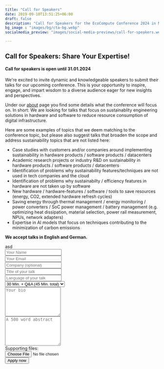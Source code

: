 ```yaml
---
title: "Call for Speakers"
date: 2019-09-10T13:51:25+06:00
draft: false
description: "Call for Speakers for the EcoCompute Conference 2024 in Munich, Germany"
bg_image : "images/bg/cta-bg.webp"
socialmedia_preview: "images/social-media-previews/call-for-speakers.webp"

---
```


## Call for Speakers: Share Your Expertise!

#### Call for speakers is open until **31.01.2024**

We're excited to invite dynamic and knowledgeable speakers to submit their talks for our upcoming conference. This is your opportunity to inspire, engage, and impart wisdom to a diverse audience eager for new insights and perspectives.

Under our [about](/about) page you find some details what the conference will focus on. In short: We are looking for talks that focus on sustainablity engineering solutions in hardware and software to reduce resource consumption of digital infrastructure.

Here are some examples of topics that we deem matching to the conference topic, but please also suggest talks that broaden the scope and address sustainability topics that are not listed here:

- Case studies with customers and/or companies around implementing sustainability in hardware products / software products / datacenters
- Academic research projects or industry R&D on sustainability in hardware products / software products / datacenters
- Identification of problems why sustainability features/techniques are not used in tech companies and the cloud
- Identification of problems why sustainabilty / efficiency features in hardware are not taken up by software
- New hardware / hardware-features / software / tools to save resources (energy, CO2, extended hardware refresh cycles)
- Saving energy through thermal management / energy monitoring / power converters / SoC power management / battery management (e.g. optimizing heat dissipation, material selection, power rail measurement, NPUs, network adapters)
- Expertise in AI models that focus on techniques contributing to the minimization of carbon emissions

**We accept talks in English and German.**

<div class="alert alert-info d-none" role="alert" id="form-status">asd
</div>

<form
  id="speaker-form"
  action="https://formspree.io/f/mgejgkbv"
  method="POST"
>
<div class="col-lg-6">
<div class="contact-form pl-4 mt-5 mt-lg-0">
<form method="post" action="#">
<div class="form-row">
<div class="col-lg-6">
<div class="form-group">
<input type="text" placeholder="Your Name" class="form-control" name="name" id="name" required>
</div>
</div>

<div class="col-lg-6">
<div class="form-group">
<input type="email" placeholder="Your Email" class="form-control" name="email" id="email" required>
</div>
</div>

<div class="col-lg-12">
<div class="form-group">
<input type="text" placeholder="Company (optional)" class="form-control" name="company" id="company">
</div>
</div>


<div class="col-lg-12">
<div class="form-group">
<input type="text" placeholder="Title of your talk" class="form-control" name="title" id="title" required>
</div>
</div>

<div class="col-lg-12">
<div class="form-group">
<input type="text" placeholder="Language of your talk" class="form-control" name="language" id="language" required>
</div>
</div>

<div class="col-lg-12">
<div class="form-group">

<select class=" form-control"  value="" id="length" name="length">
    <option value="30">20 Min. + Q&A (30 Min. total)</option>
    <option value="45" selected>30 Min. + Q&A (45 Min. total)</option>
    <option value="60">50 Min. + Q&A (60 Min. total)</option>
</select>
</div>
</div>


<div class="col-lg-12">
<div class="form-group">
    <textarea rows="6" placeholder="Your bio" class="form-control" name="bio" id="bio"></textarea>
</div>
</div>

<div class="col-lg-12">
<div class="form-group">
    <textarea rows="6" name="abstract" id="abstract" class="form-control" placeholder="A 500 word abstract"></textarea>
</div>
</div>
<div class="col-lg-12">Supporting files:
<div class="form-group">
    <input type="file" name="attachment" accept="image/png, image/jpeg">
</div>
</div>


<div class="mt-4">
<button type="submit" id="contact-submit" class="btn btn-hero btn-rounded " value="Send Message">Apply now</button>
</div>

</form>

<script>
  var form = document.getElementById("speaker-form");

  async function handleSubmit(event) {
    event.preventDefault();
    var status = document.getElementById("form-status");
    var data = new FormData(event.target);
    fetch(event.target.action, {
      method: form.method,
      body: data,
      headers: {
          'Accept': 'application/json'
      }
    }).then(response => {
      status.classList.remove("d-none");

      if (response.ok) {
        status.innerHTML = "Thanks for handing in a talk. We will evaluate all proposals by start of Feb. 2024";
        form.reset()
      } else {
        response.json().then(data => {
          if (Object.hasOwn(data, 'errors')) {
            status.innerHTML = data["errors"].map(error => error["message"]).join(", ")
          } else {
            status.innerHTML = "Oops! There was a problem submitting your form"
          }
        })
      }
    }).catch(error => {
      status.innerHTML = "Oops! There was a problem submitting your form"
    });
  }
  form.addEventListener("submit", handleSubmit)
</script>
